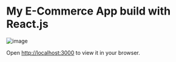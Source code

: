 # My E-Commerce App build with React.js

![image](https://github.com/user-attachments/assets/568479bf-c206-481e-900c-76c47e2c5438)


Open [http://localhost:3000](http://localhost:3000) to view it in your browser.

